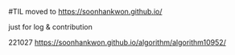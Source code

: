 #TIL moved to https://soonhankwon.github.io/

just for log & contribution

221027 https://soonhankwon.github.io/algorithm/algorithm10952/
